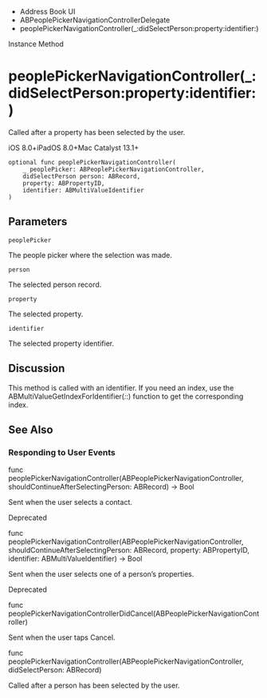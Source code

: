 

- Address Book UI
- ABPeoplePickerNavigationControllerDelegate
-  peoplePickerNavigationController(\_:didSelectPerson:property:identifier:) 

Instance Method

# peoplePickerNavigationController(\_:didSelectPerson:property:identifier:)

Called after a property has been selected by the user.

iOS 8.0+iPadOS 8.0+Mac Catalyst 13.1+

``` source
optional func peoplePickerNavigationController(
    _ peoplePicker: ABPeoplePickerNavigationController,
    didSelectPerson person: ABRecord,
    property: ABPropertyID,
    identifier: ABMultiValueIdentifier
)
```

## Parameters 

`peoplePicker`  

The people picker where the selection was made.

`person`  

The selected person record.

`property`  

The selected property.

`identifier`  

The selected property identifier.

## Discussion

This method is called with an identifier. If you need an index, use the ABMultiValueGetIndexForIdentifier(_:_:) function to get the corresponding index.

## See Also

### Responding to User Events

func peoplePickerNavigationController(ABPeoplePickerNavigationController, shouldContinueAfterSelectingPerson: ABRecord) -> Bool

Sent when the user selects a contact.

Deprecated

func peoplePickerNavigationController(ABPeoplePickerNavigationController, shouldContinueAfterSelectingPerson: ABRecord, property: ABPropertyID, identifier: ABMultiValueIdentifier) -> Bool

Sent when the user selects one of a person’s properties.

Deprecated

func peoplePickerNavigationControllerDidCancel(ABPeoplePickerNavigationController)

Sent when the user taps Cancel.

func peoplePickerNavigationController(ABPeoplePickerNavigationController, didSelectPerson: ABRecord)

Called after a person has been selected by the user.


